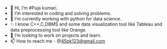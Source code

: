 - 👋 Hi, I’m #Puja kumari.
- 👀 I’m interested in coding and solving problems.
- 🌱 I’m currently working with python for data science.
- ✨ I know C++,C,DBMS and some data visualization tool like Tableau and data preprocessing tool like Orange.
- 💞️ I’m looking to work on projects and learn. 
- 📫 How to reach me - @45pk123@gmail.com

<!---
Puja-kumarii/Puja-kumarii is a ✨ special ✨ repository because its `README.md` (this file) appears on your GitHub profile.
You can click the Preview link to take a look at your changes.
--->
